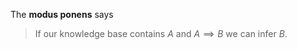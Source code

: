 The **modus ponens** says

> If our knowledge base contains $A$ and $A \implies B$ we can infer $B$.